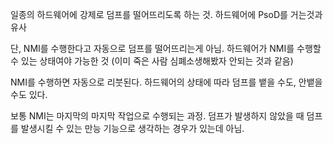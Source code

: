 일종의 하드웨어에 강제로 덤프를 떨어뜨리도록 하는 것. 하드웨어에 PsoD를 거는것과 유사

단, NMI를 수행한다고 자동으로 덤프를 떨어뜨리는게 아님. 하드웨어가 NMI를 수행할 수 있는 상태여야 가능한 것 (이미 죽은 사람 심폐소생해봤자 안되는 것과 같음)

NMI를 수행하면 자동으로 리붓된다. 하드웨어의 상태에 따라 덤프를 뱉을 수도, 안뱉을 수도 있다.

보통 NMI는 마지막의 마지막 작업으로 수행되는 과정. 덤프가 발생하지 않았을 때 덤프를 발생시킬 수 있는 만능 기능으로 생각하는 경우가 있는데 아님.


